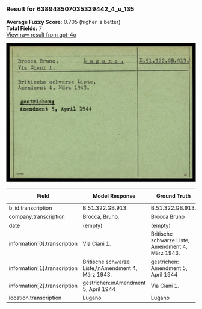 ### Result for 638948507035339442_4_u_135
**Average Fuzzy Score:** 0.705 (higher is better)<br>
**Total Fields:** 7<br>
[View raw result from gpt-4o](https://github.com/RISE-UNIBAS/humanities_data_benchmark/blob/main/results/2025-10-24/T0305/request_T0305_638948507035339442_4_u_135.json)

<img src="https://github.com/RISE-UNIBAS/humanities_data_benchmark/blob/main/benchmarks/blacklist/images/638948507035339442_4_u_135.jpg?raw=true" alt="638948507035339442_4_u_135" width="600px">

| Field | Model Response | Ground Truth | Fuzzy Score | Match |
|-------|----------------|--------------|-------------|-------|
| b_id.transcription | B.51.322.GB.913. | B.51.322.GB.913. | 1.000 | ✅ |
| company.transcription | Brocca, Bruno. | Brocca Bruno | 0.923 | ✅ |
| date | (empty) | (empty) | 1.000 | ✅ |
| information[0].transcription | Via Ciani 1. | Britische schwarze Liste,<br>Amendment 4, März 1943. | 0.262 | ❌ |
| information[1].transcription | Britische schwarze Liste,\nAmendment 4, März 1943. | gestrichen:<br>Amendment 5, April 1944 | 0.541 | ❌ |
| information[2].transcription | gestrichen:\nAmendment 5, April 1944 | Via Ciani 1. | 0.208 | ❌ |
| location.transcription | Lugano | Lugano | 1.000 | ✅ |
